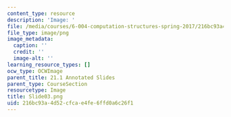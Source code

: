 ```yaml
---
content_type: resource
description: 'Image: '
file: /media/courses/6-004-computation-structures-spring-2017/216bc93a4d52cfcae4fe6ffd0a6c26f1_Slide03.png
file_type: image/png
image_metadata:
  caption: ''
  credit: ''
  image-alt: ''
learning_resource_types: []
ocw_type: OCWImage
parent_title: 21.1 Annotated Slides
parent_type: CourseSection
resourcetype: Image
title: Slide03.png
uid: 216bc93a-4d52-cfca-e4fe-6ffd0a6c26f1
---
```

